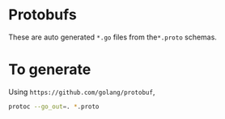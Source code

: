 # Protobufs

These are auto generated `*.go` files from the`*.proto` schemas. 

# To generate

Using `https://github.com/golang/protobuf`, 

```bash
protoc --go_out=. *.proto
```